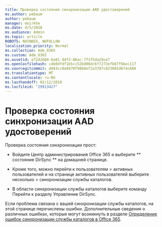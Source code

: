 ```yaml
---
title: Проверка состояния синхронизации AAD удостоверений
ms.author: pebaum
author: pebaum
manager: mnirkhe
ms.date: 4/5/2018
ms.audience: Admin
ms.topic: article
ROBOTS: NOINDEX, NOFOLLOW
localization_priority: Normal
ms.collection: Adm_O365
ms.custom: Adm_O365
ms.assetid: e7242604-6a81-44f3-86ac-7f1f5da29ce7
ms.openlocfilehash: c4b0dfdf1b5cc52bd08dc6f7273efb67f6bec117
ms.sourcegitcommit: dd43cc0a9470f98b8ef2a3787c823801d674c666
ms.translationtype: MT
ms.contentlocale: ru-RU
ms.lasthandoff: 02/12/2019
ms.locfileid: "29913427"
---
```

# <a name="check-aad-identity-sync-status"></a>Проверка состояния синхронизации AAD удостоверений

Проверка состояния синхронизации прост: 
  
- Войдите Центр администрирования Office 365 и выберите ** состояние DirSync ** на домашней странице. 
    
- Кроме того, можно перейти к пользователям \> активных пользователей и на странице активных пользователей выберите несколько \> синхронизации службы каталогов.
    
- В области синхронизации службы каталогов выберите команду Перейти к разделу Управление DirSync. 
    
Если проблема связана с вашей синхронизации службы каталогов, на этой странице перечислены ошибки. Дополнительные сведения о различных ошибках, которые могут возникнуть в разделе [Определение ошибок синхронизации службы каталогов в Office 365](https://support.office.com/article/b4fc07a5-97ea-4ca6-9692-108acab74067).
  

